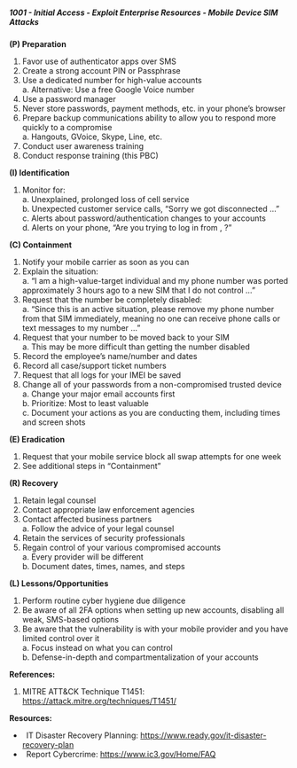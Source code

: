 ##### **1001 - Initial Access - Exploit Enterprise Resources - Mobile Device SIM Attacks**

**(P) Preparation**

1.  Favor use of authenticator apps over SMS
2.  Create a strong account PIN or Passphrase
3.  Use a dedicated number for high-value accounts  
    a. Alternative: Use a free Google Voice number
4.  Use a password manager
5.  Never store passwords, payment methods, etc. in your phone’s browser
6.  Prepare backup communications ability to allow you to respond more quickly to a compromise  
    a. Hangouts, GVoice, Skype, Line, etc.
7.  Conduct user awareness training
8.  Conduct response training (this PBC)

**(I) Identification**

1.  Monitor for:  
    a. Unexplained, prolonged loss of cell service  
    b. Unexpected customer service calls, “Sorry we got disconnected …”  
    c. Alerts about password/authentication changes to your accounts  
    d. Alerts on your phone, “Are you trying to log in from <City> , <State>?”

**(C) Containment**

1.  Notify your mobile carrier as soon as you can
2.  Explain the situation:  
    a. “I am a high-value-target individual and my phone number was ported approximately 3 hours ago to a new SIM that I do not control …”
3.  Request that the number be completely disabled:  
    a. “Since this is an active situation, please remove my phone number from that SIM immediately, meaning no one can receive phone calls or text messages to my number …”
4.  Request that your number to be moved back to your SIM  
    a. This may be more difficult than getting the number disabled
5.  Record the employee’s name/number and dates
6.  Record all case/support ticket numbers
7.  Request that all logs for your IMEI be saved
8.  Change all of your passwords from a non-compromised trusted device  
    a. Change your major email accounts first  
    b. Prioritize: Most to least valuable  
    c. Document your actions as you are conducting them, including times and screen shots

**(E) Eradication**

1.  Request that your mobile service block all swap attempts for one week
2.  See additional steps in “Containment”

**(R) Recovery**

1.  Retain legal counsel
2.  Contact appropriate law enforcement agencies
3.  Contact affected business partners  
    a. Follow the advice of your legal counsel
4.  Retain the services of security professionals
5.  Regain control of your various compromised accounts  
    a. Every provider will be different  
    b. Document dates, times, names, and steps

**(L) Lessons/Opportunities**

1.  Perform routine cyber hygiene due diligence
2.  Be aware of all 2FA options when setting up new accounts, disabling all weak, SMS-based options
3.  Be aware that the vulnerability is with your mobile provider and you have limited control over it  
    a. Focus instead on what you can control  
    b. Defense-in-depth and compartmentalization of your accounts

**References:**

1.  MITRE ATT&CK Technique T1451: https://attack.mitre.org/techniques/T1451/

**Resources:**


*    IT Disaster Recovery Planning: https://www.ready.gov/it-disaster-recovery-plan
*    Report Cybercrime: https://www.ic3.gov/Home/FAQ


  

